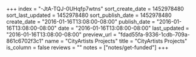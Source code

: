 +++
index = "-JtA-TQJ-0UHqfp7wtns"
sort_create_date = 1452978480
sort_last_updated = 1452978480
sort_publish_date = 1452978480
create_date = "2016-01-16T13:08:00-08:00"
publish_date = "2016-01-16T13:08:00-08:00"
date = "2016-01-16T13:08:00-08:00"
last_updated = "2016-01-16T13:08:00-08:00"
preview_url = "fdad55fa-9336-1cdb-709a-861c6702f3c1"
name = "CityArtists Projects"
title = "CityArtists Projects"
is_column = false
reviews = ""
notes = ["notes/get-funded"]
+++

